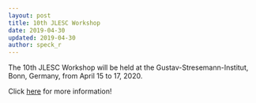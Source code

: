 ```yaml
---
layout: post
title: 10th JLESC Workshop
date: 2019-04-30
updated: 2019-04-30
author: speck_r
---
```

The 10th JLESC Workshop will be held at the Gustav-Stresemann-Institut, Bonn, Germany, from April 15 to 17, 2020.

<!--more-->

Click [here](/events/10th-jlesc-workshop) for more information!
